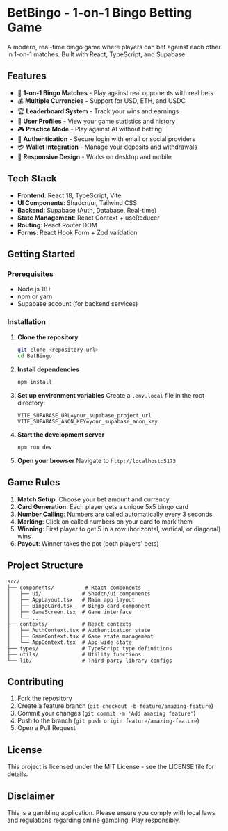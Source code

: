 # BetBingo - 1-on-1 Bingo Betting Game

A modern, real-time bingo game where players can bet against each other in 1-on-1 matches. Built with React, TypeScript, and Supabase.

## Features

- 🎯 **1-on-1 Bingo Matches** - Play against real opponents with real bets
- 💰 **Multiple Currencies** - Support for USD, ETH, and USDC
- 🏆 **Leaderboard System** - Track your wins and earnings
- 👤 **User Profiles** - View your game statistics and history
- 🎮 **Practice Mode** - Play against AI without betting
- 🔐 **Authentication** - Secure login with email or social providers
- 💳 **Wallet Integration** - Manage your deposits and withdrawals
- 📱 **Responsive Design** - Works on desktop and mobile

## Tech Stack

- **Frontend**: React 18, TypeScript, Vite
- **UI Components**: Shadcn/ui, Tailwind CSS
- **Backend**: Supabase (Auth, Database, Real-time)
- **State Management**: React Context + useReducer
- **Routing**: React Router DOM
- **Forms**: React Hook Form + Zod validation

## Getting Started

### Prerequisites

- Node.js 18+ 
- npm or yarn
- Supabase account (for backend services)

### Installation

1. **Clone the repository**
   ```bash
   git clone <repository-url>
   cd BetBingo
   ```

2. **Install dependencies**
   ```bash
   npm install
   ```

3. **Set up environment variables**
   Create a `.env.local` file in the root directory:
   ```env
   VITE_SUPABASE_URL=your_supabase_project_url
   VITE_SUPABASE_ANON_KEY=your_supabase_anon_key
   ```

4. **Start the development server**
   ```bash
   npm run dev
   ```

5. **Open your browser**
   Navigate to `http://localhost:5173`

## Game Rules

1. **Match Setup**: Choose your bet amount and currency
2. **Card Generation**: Each player gets a unique 5x5 bingo card
3. **Number Calling**: Numbers are called automatically every 3 seconds
4. **Marking**: Click on called numbers on your card to mark them
5. **Winning**: First player to get 5 in a row (horizontal, vertical, or diagonal) wins
6. **Payout**: Winner takes the pot (both players' bets)

## Project Structure

```
src/
├── components/          # React components
│   ├── ui/             # Shadcn/ui components
│   ├── AppLayout.tsx   # Main app layout
│   ├── BingoCard.tsx   # Bingo card component
│   ├── GameScreen.tsx  # Game interface
│   └── ...
├── contexts/           # React contexts
│   ├── AuthContext.tsx # Authentication state
│   ├── GameContext.tsx # Game state management
│   └── AppContext.tsx  # App-wide state
├── types/              # TypeScript type definitions
├── utils/              # Utility functions
└── lib/                # Third-party library configs
```

## Contributing

1. Fork the repository
2. Create a feature branch (`git checkout -b feature/amazing-feature`)
3. Commit your changes (`git commit -m 'Add amazing feature'`)
4. Push to the branch (`git push origin feature/amazing-feature`)
5. Open a Pull Request

## License

This project is licensed under the MIT License - see the LICENSE file for details.

## Disclaimer

This is a gambling application. Please ensure you comply with local laws and regulations regarding online gambling. Play responsibly.
